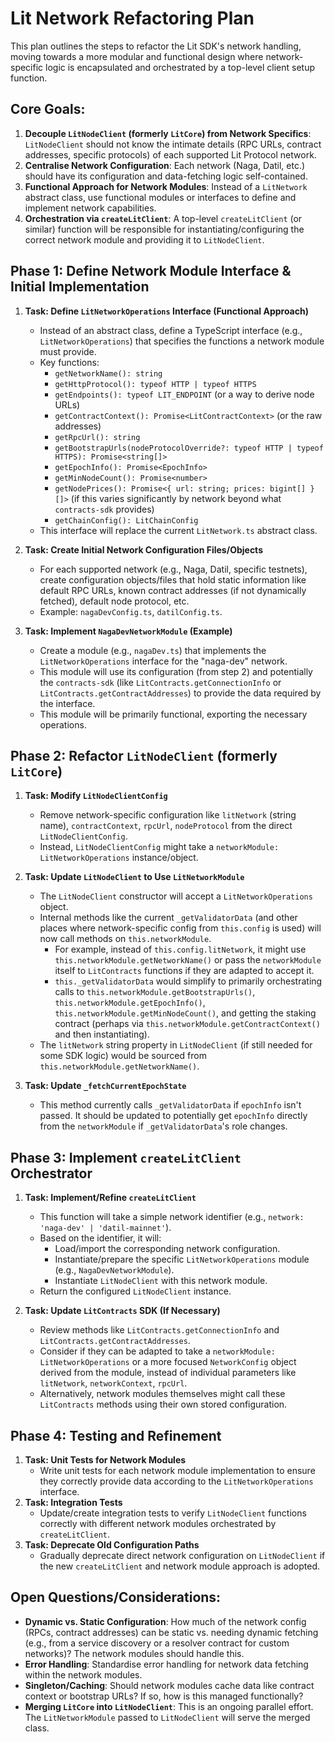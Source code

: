 # Lit Network Refactoring Plan

This plan outlines the steps to refactor the Lit SDK's network handling, moving towards a more modular and functional design where network-specific logic is encapsulated and orchestrated by a top-level client setup function.

## Core Goals:

1.  **Decouple `LitNodeClient` (formerly `LitCore`) from Network Specifics**: `LitNodeClient` should not know the intimate details (RPC URLs, contract addresses, specific protocols) of each supported Lit Protocol network.
2.  **Centralise Network Configuration**: Each network (Naga, Datil, etc.) should have its configuration and data-fetching logic self-contained.
3.  **Functional Approach for Network Modules**: Instead of a `LitNetwork` abstract class, use functional modules or interfaces to define and implement network capabilities.
4.  **Orchestration via `createLitClient`**: A top-level `createLitClient` (or similar) function will be responsible for instantiating/configuring the correct network module and providing it to `LitNodeClient`.

## Phase 1: Define Network Module Interface & Initial Implementation

1.  **Task: Define `LitNetworkOperations` Interface (Functional Approach)**

    - Instead of an abstract class, define a TypeScript interface (e.g., `LitNetworkOperations`) that specifies the functions a network module must provide.
    - Key functions:
      - `getNetworkName(): string`
      - `getHttpProtocol(): typeof HTTP | typeof HTTPS`
      - `getEndpoints(): typeof LIT_ENDPOINT` (or a way to derive node URLs)
      - `getContractContext(): Promise<LitContractContext>` (or the raw addresses)
      - `getRpcUrl(): string`
      - `getBootstrapUrls(nodeProtocolOverride?: typeof HTTP | typeof HTTPS): Promise<string[]>`
      - `getEpochInfo(): Promise<EpochInfo>`
      - `getMinNodeCount(): Promise<number>`
      - `getNodePrices(): Promise<{ url: string; prices: bigint[] }[]>` (if this varies significantly by network beyond what `contracts-sdk` provides)
      - `getChainConfig(): LitChainConfig`
    - This interface will replace the current `LitNetwork.ts` abstract class.

2.  **Task: Create Initial Network Configuration Files/Objects**

    - For each supported network (e.g., Naga, Datil, specific testnets), create configuration objects/files that hold static information like default RPC URLs, known contract addresses (if not dynamically fetched), default node protocol, etc.
    - Example: `nagaDevConfig.ts`, `datilConfig.ts`.

3.  **Task: Implement `NagaDevNetworkModule` (Example)**
    - Create a module (e.g., `nagaDev.ts`) that implements the `LitNetworkOperations` interface for the "naga-dev" network.
    - This module will use its configuration (from step 2) and potentially the `contracts-sdk` (like `LitContracts.getConnectionInfo` or `LitContracts.getContractAddresses`) to provide the data required by the interface.
    - This module will be primarily functional, exporting the necessary operations.

## Phase 2: Refactor `LitNodeClient` (formerly `LitCore`)

1.  **Task: Modify `LitNodeClientConfig`**

    - Remove network-specific configuration like `litNetwork` (string name), `contractContext`, `rpcUrl`, `nodeProtocol` from the direct `LitNodeClientConfig`.
    - Instead, `LitNodeClientConfig` might take a `networkModule: LitNetworkOperations` instance/object.

2.  **Task: Update `LitNodeClient` to Use `LitNetworkModule`**

    - The `LitNodeClient` constructor will accept a `LitNetworkOperations` object.
    - Internal methods like the current `_getValidatorData` (and other places where network-specific config from `this.config` is used) will now call methods on `this.networkModule`.
      - For example, instead of `this.config.litNetwork`, it might use `this.networkModule.getNetworkName()` or pass the `networkModule` itself to `LitContracts` functions if they are adapted to accept it.
      - `this._getValidatorData` would simplify to primarily orchestrating calls to `this.networkModule.getBootstrapUrls()`, `this.networkModule.getEpochInfo()`, `this.networkModule.getMinNodeCount()`, and getting the staking contract (perhaps via `this.networkModule.getContractContext()` and then instantiating).
    - The `litNetwork` string property in `LitNodeClient` (if still needed for some SDK logic) would be sourced from `this.networkModule.getNetworkName()`.

3.  **Task: Update `_fetchCurrentEpochState`**
    - This method currently calls `_getValidatorData` if `epochInfo` isn't passed. It should be updated to potentially get `epochInfo` directly from the `networkModule` if `_getValidatorData`'s role changes.

## Phase 3: Implement `createLitClient` Orchestrator

1.  **Task: Implement/Refine `createLitClient`**

    - This function will take a simple network identifier (e.g., `network: 'naga-dev' | 'datil-mainnet'`).
    - Based on the identifier, it will:
      - Load/import the corresponding network configuration.
      - Instantiate/prepare the specific `LitNetworkOperations` module (e.g., `NagaDevNetworkModule`).
      - Instantiate `LitNodeClient` with this network module.
    - Return the configured `LitNodeClient` instance.

2.  **Task: Update `LitContracts` SDK (If Necessary)**
    - Review methods like `LitContracts.getConnectionInfo` and `LitContracts.getContractAddresses`.
    - Consider if they can be adapted to take a `networkModule: LitNetworkOperations` or a more focused `NetworkConfig` object derived from the module, instead of individual parameters like `litNetwork`, `networkContext`, `rpcUrl`.
    - Alternatively, network modules themselves might call these `LitContracts` methods using their own stored configuration.

## Phase 4: Testing and Refinement

1.  **Task: Unit Tests for Network Modules**
    - Write unit tests for each network module implementation to ensure they correctly provide data according to the `LitNetworkOperations` interface.
2.  **Task: Integration Tests**
    - Update/create integration tests to verify `LitNodeClient` functions correctly with different network modules orchestrated by `createLitClient`.
3.  **Task: Deprecate Old Configuration Paths**
    - Gradually deprecate direct network configuration on `LitNodeClient` if the new `createLitClient` and network module approach is adopted.

## Open Questions/Considerations:

- **Dynamic vs. Static Configuration**: How much of the network config (RPCs, contract addresses) can be static vs. needing dynamic fetching (e.g., from a service discovery or a resolver contract for custom networks)? The network modules should handle this.
- **Error Handling**: Standardise error handling for network data fetching within the network modules.
- **Singleton/Caching**: Should network modules cache data like contract context or bootstrap URLs? If so, how is this managed functionally?
- **Merging `LitCore` into `LitNodeClient`**: This is an ongoing parallel effort. The `LitNetworkModule` passed to `LitNodeClient` will serve the merged class.
